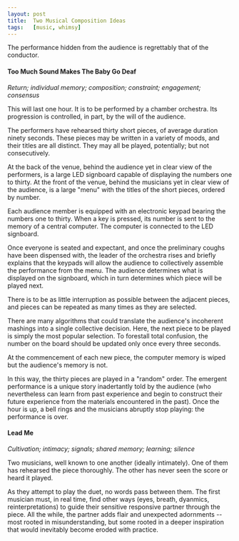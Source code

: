 ```yaml
---
layout:	post
title:	Two Musical Composition Ideas
tags:	[music, whimsy]
---
```


The performance hidden from the audience is regrettably that of the conductor.


#### Too Much Sound Makes The Baby Go Deaf

*Return; individual memory; composition; constraint; engagement; consensus*

This will last one hour. It is to be performed by a chamber orchestra. Its progression is controlled, in part, by the will of the audience.

The performers have rehearsed thirty short pieces, of average duration ninety seconds. These pieces may be written in a variety of moods, and their titles are all distinct. They may all be played, potentially; but not consecutively.

At the back of the venue, behind the audience yet in clear view of the performers, is a large LED signboard capable of displaying the numbers one to thirty. At the front of the venue, behind the musicians yet in clear view of the audience, is a large "menu" with the titles of the short pieces, ordered by number.

Each audience member is equipped with an electronic keypad bearing the numbers one to thirty. When a key is pressed, its number is sent to the memory of a central computer. The computer is connected to the LED signboard.

Once everyone is seated and expectant, and once the preliminary coughs have been dispensed with, the leader of the orchestra rises and briefly explains that the keypads will allow the audience to collectively assemble the performance from the menu. The audience determines what is displayed on the signboard, which in turn determines which piece will be played next.

There is to be as little interruption as possible between the adjacent pieces, and pieces can be repeated as many times as they are selected. 

There are many algorithms that could translate the audience's incoherent mashings into a single collective decision. Here, the next piece to be played is simply the most popular selection. To forestall total confusion, the number on the board should be updated only once every three seconds.

At the commencement of each new piece, the computer memory is wiped but the audience's memory is not.

In this way, the thirty pieces are played in a "random" order. The emergent performance is a unique story inadertantly told by the audience (who nevertheless can learn from past experience and begin to construct their future experience from the materials encountered in the past). Once the hour is up, a bell rings and the musicians abruptly stop playing: the performance is over.


#### Lead Me

*Cultivation; intimacy; signals; shared memory; learning; silence*

Two musicians, well known to one another (ideally intimately). One of them has rehearsed the piece thoroughly. The other has never seen the score or heard it played.

As they attempt to play the duet, no words pass between them. The first musician must, in real time, find other ways (eyes, breath, dyanmics, reinterpretations) to guide their sensitive responsive partner through the piece. All the while, the partner adds flair and unexpected adornments -- most rooted in misunderstanding, but some rooted in a deeper inspiration that would inevitably become eroded with practice.